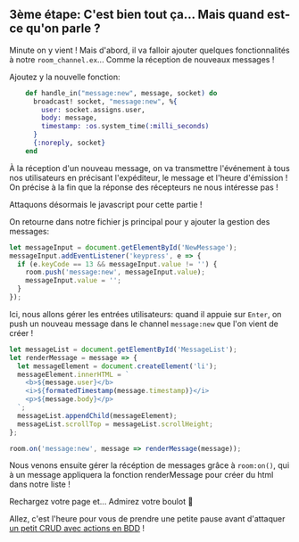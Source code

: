 ## 3ème étape: C'est bien tout ça... Mais quand est-ce qu'on parle ?

Minute on y vient ! Mais d'abord, il va falloir ajouter quelques fonctionnalités à notre ``room_channel.ex``... Comme la réception de nouveaux messages !

Ajoutez y la nouvelle fonction:
```elixir
	def handle_in("message:new", message, socket) do
      broadcast! socket, "message:new", %{
        user: socket.assigns.user,
        body: message,
        timestamp: :os.system_time(:milli_seconds)
      }
      {:noreply, socket}
    end
```
À la réception d'un nouveau message, on va transmettre l'événement à tous nos utilisateurs en précisant l'expéditeur, le message et l'heure d'émission !
On précise à la fin que la réponse des récepteurs ne nous intéresse pas !

Attaquons désormais le javascript pour cette partie !

On retourne dans notre fichier js principal pour y ajouter la gestion des messages:

```javascript
let messageInput = document.getElementById('NewMessage');
messageInput.addEventListener('keypress', e => {
  if (e.keyCode == 13 && messageInput.value != '') {
    room.push('message:new', messageInput.value);
    messageInput.value = '';
  }
});

```

Ici, nous allons gérer les entrées utilisateurs: quand il appuie sur ``Enter``, on push un nouveau message dans le channel ``message:new`` que l'on vient de créer !

```javascript
let messageList = document.getElementById('MessageList');
let renderMessage = message => {
  let messageElement = document.createElement('li');
  messageElement.innerHTML = `
    <b>${message.user}</b>
    <i>${formatedTimestamp(message.timestamp)}</i>
    <p>${message.body}</p>
  `;
  messageList.appendChild(messageElement);
  messageList.scrollTop = messageList.scrollHeight;
};

room.on('message:new', message => renderMessage(message));
```

Nous venons ensuite gérer la récéption de messages grâce à ``room:on()``, qui à un message appliquera la fonction renderMessage pour créer du html dans notre liste !


Rechargez votre page et... Admirez votre boulot :tada:

Allez, c'est l'heure pour vous de prendre une petite pause avant d'attaquer [un petit CRUD avec actions en BDD](https://github.com/unip62/cara-elixir-phoenix/blob/master/CRUD1.md) !
